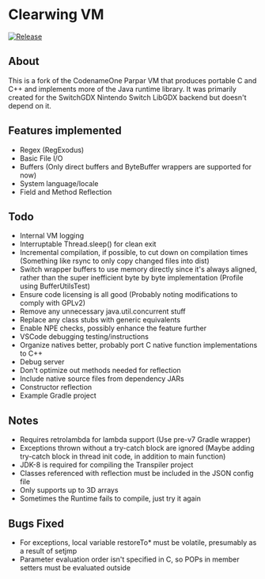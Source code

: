 # Clearwing VM
[![Release](https://jitpack.io/v/com.thelogicmaster/clearwing-vm.svg)](https://jitpack.io/#com.thelogicmaster/clearwing-vm)

## About
This is a fork of the CodenameOne Parpar VM that produces portable C and C++ and implements more of the Java
runtime library. It was primarily created for the SwitchGDX Nintendo Switch LibGDX backend but doesn't depend
on it.

## Features implemented
- Regex (RegExodus)
- Basic File I/O
- Buffers (Only direct buffers and ByteBuffer wrappers are supported for now)
- System language/locale
- Field and Method Reflection

## Todo
- Internal VM logging
- Interruptable Thread.sleep() for clean exit
- Incremental compilation, if possible, to cut down on compilation times (Something like rsync to only copy changed files into dist)
- Switch wrapper buffers to use memory directly since it's always aligned, rather than the super inefficient byte by byte implementation (Profile using BufferUtilsTest)
- Ensure code licensing is all good (Probably noting modifications to comply with GPLv2)
- Remove any unnecessary java.util.concurrent stuff
- Replace any class stubs with generic equivalents
- Enable NPE checks, possibly enhance the feature further
- VSCode debugging testing/instructions
- Organize natives better, probably port C native function implementations to C++
- Debug server
- Don't optimize out methods needed for reflection
- Include native source files from dependency JARs
- Constructor reflection
- Example Gradle project

## Notes
- Requires retrolambda for lambda support (Use pre-v7 Gradle wrapper)
- Exceptions thrown without a try-catch block are ignored (Maybe adding try-catch block in thread init code, in addition to main function)
- JDK-8 is required for compiling the Transpiler project
- Classes referenced with reflection must be included in the JSON config file
- Only supports up to 3D arrays
- Sometimes the Runtime fails to compile, just try it again

## Bugs Fixed
- For exceptions, local variable restoreTo* must be volatile, presumably as a result of setjmp
- Parameter evaluation order isn't specified in C, so POPs in member setters must be evaluated outside
